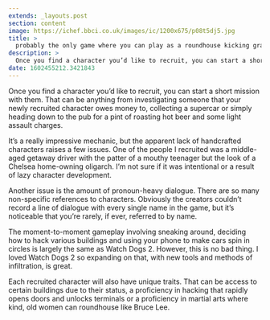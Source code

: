 ```yaml
--- 
extends: _layouts.post 
section: content 
image: https://ichef.bbci.co.uk/images/ic/1200x675/p08t5dj5.jpg 
title: > 
  probably the only game where you can play as a roundhouse kicking granny 
description: > 
  Once you find a character you’d like to recruit, you can start a short mission with them.That can be anything from investigating someone that your newly recruited character owes money to, collecting a supercar or simply heading down to the pub for a pint of roasting hot beer and some light assault charges.The moment-to-moment gameplay involving sneaking around, deciding how to hack various buildings and using your phone to make cars spin in circles is largely the same as Watch Dogs 2.I loved Watch Dogs 2 so expanding on that, with new tools and methods of infiltration, is great.Each recruited character will also have unique traits. 
date: 1602455212.3421843 
--- 
```

Once you find a character you’d like to recruit, you can start a short mission with them. That can be anything from investigating someone that your newly recruited character owes money to, collecting a supercar or simply heading down to the pub for a pint of roasting hot beer and some light assault charges.

It’s a really impressive mechanic, but the apparent lack of handcrafted characters raises a few issues. One of the people I recruited was a middle-aged getaway driver with the patter of a mouthy teenager but the look of a Chelsea home-owning oligarch. I’m not sure if it was intentional or a result of lazy character development.

Another issue is the amount of pronoun-heavy dialogue. There are so many non-specific references to characters. Obviously the creators couldn’t record a line of dialogue with every single name in the game, but it’s noticeable that you’re rarely, if ever, referred to by name.

The moment-to-moment gameplay involving sneaking around, deciding how to hack various buildings and using your phone to make cars spin in circles is largely the same as Watch Dogs 2. However, this is no bad thing. I loved Watch Dogs 2 so expanding on that, with new tools and methods of infiltration, is great.

Each recruited character will also have unique traits. That can be access to certain buildings due to their status, a proficiency in hacking that rapidly opens doors and unlocks terminals or a proficiency in martial arts where kind, old women can roundhouse like Bruce Lee.